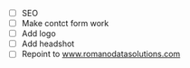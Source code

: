 - [ ] SEO 
- [ ] Make contct form work
- [ ] Add logo
- [ ] Add headshot
- [ ] Repoint to www.romanodatasolutions.com
